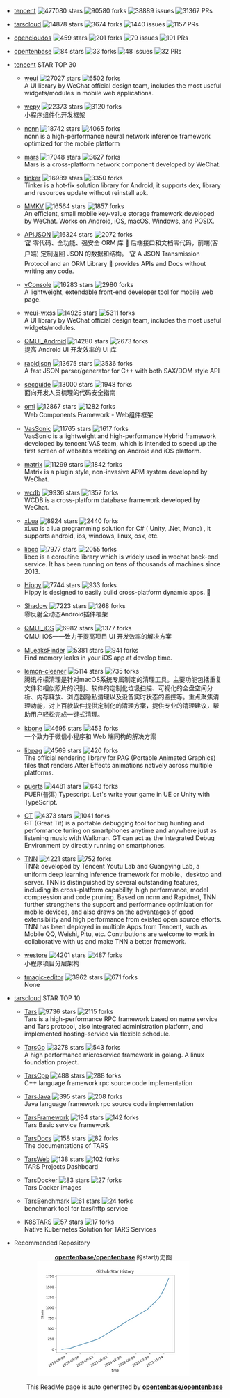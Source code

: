 
+ [tencent](https://github.com/tencent)
![477080 stars](https://img.shields.io/badge/Stars-477080-green)
![90580 forks](https://img.shields.io/badge/Forks-90580-green)
![38889 issues](https://img.shields.io/badge/Issues-38889-green)
![31367 PRs](https://img.shields.io/badge/PRs-31367-green)

+ [tarscloud](https://github.com/tarscloud)
![14878 stars](https://img.shields.io/badge/Stars-14878-green)
![3674 forks](https://img.shields.io/badge/Forks-3674-green)
![1440 issues](https://img.shields.io/badge/Issues-1440-green)
![1157 PRs](https://img.shields.io/badge/PRs-1157-green)

+ [opencloudos](https://github.com/opencloudos)
![459 stars](https://img.shields.io/badge/Stars-459-green)
![201 forks](https://img.shields.io/badge/Forks-201-green)
![79 issues](https://img.shields.io/badge/Issues-79-green)
![191 PRs](https://img.shields.io/badge/PRs-191-green)

+ [opentenbase](https://github.com/opentenbase)
![84 stars](https://img.shields.io/badge/Stars-84-green)
![33 forks](https://img.shields.io/badge/Forks-33-green)
![48 issues](https://img.shields.io/badge/Issues-48-green)
![32 PRs](https://img.shields.io/badge/PRs-32-green)



+ [tencent](https://github.com/tencent) STAR TOP 30
    
    + [weui](https://github.com/tencent/weui) 
    ![27027 stars](https://img.shields.io/badge/Stars-27027-green)
    ![6502 forks](https://img.shields.io/badge/Forks-6502-green)  
    A UI library by WeChat official design team, includes the most useful widgets/modules in mobile web applications.
    
    + [wepy](https://github.com/tencent/wepy) 
    ![22373 stars](https://img.shields.io/badge/Stars-22373-green)
    ![3120 forks](https://img.shields.io/badge/Forks-3120-green)  
    小程序组件化开发框架
    
    + [ncnn](https://github.com/tencent/ncnn) 
    ![18742 stars](https://img.shields.io/badge/Stars-18742-green)
    ![4065 forks](https://img.shields.io/badge/Forks-4065-green)  
    ncnn is a high-performance neural network inference framework optimized for the mobile platform
    
    + [mars](https://github.com/tencent/mars) 
    ![17048 stars](https://img.shields.io/badge/Stars-17048-green)
    ![3627 forks](https://img.shields.io/badge/Forks-3627-green)  
    Mars is a cross-platform network component  developed by WeChat.
    
    + [tinker](https://github.com/tencent/tinker) 
    ![16989 stars](https://img.shields.io/badge/Stars-16989-green)
    ![3350 forks](https://img.shields.io/badge/Forks-3350-green)  
    Tinker is a hot-fix solution library for Android, it supports dex, library and resources update without reinstall apk.
    
    + [MMKV](https://github.com/tencent/MMKV) 
    ![16564 stars](https://img.shields.io/badge/Stars-16564-green)
    ![1857 forks](https://img.shields.io/badge/Forks-1857-green)  
    An efficient, small mobile key-value storage framework developed by WeChat. Works on Android, iOS, macOS, Windows, and POSIX.
    
    + [APIJSON](https://github.com/tencent/APIJSON) 
    ![16324 stars](https://img.shields.io/badge/Stars-16324-green)
    ![2072 forks](https://img.shields.io/badge/Forks-2072-green)  
    🏆 零代码、全功能、强安全 ORM 库 🚀 后端接口和文档零代码，前端(客户端) 定制返回 JSON 的数据和结构。 🏆 A JSON Transmission Protocol and an ORM Library 🚀  provides APIs and Docs without writing any code.
    
    + [vConsole](https://github.com/tencent/vConsole) 
    ![16283 stars](https://img.shields.io/badge/Stars-16283-green)
    ![2980 forks](https://img.shields.io/badge/Forks-2980-green)  
    A lightweight, extendable front-end developer tool for mobile web page.
    
    + [weui-wxss](https://github.com/tencent/weui-wxss) 
    ![14925 stars](https://img.shields.io/badge/Stars-14925-green)
    ![5311 forks](https://img.shields.io/badge/Forks-5311-green)  
    A UI library by WeChat official design team, includes the most useful widgets/modules.
    
    + [QMUI_Android](https://github.com/tencent/QMUI_Android) 
    ![14280 stars](https://img.shields.io/badge/Stars-14280-green)
    ![2673 forks](https://img.shields.io/badge/Forks-2673-green)  
    提高 Android UI 开发效率的 UI 库
    
    + [rapidjson](https://github.com/tencent/rapidjson) 
    ![13675 stars](https://img.shields.io/badge/Stars-13675-green)
    ![3536 forks](https://img.shields.io/badge/Forks-3536-green)  
    A fast JSON parser/generator for C++ with both SAX/DOM style API
    
    + [secguide](https://github.com/tencent/secguide) 
    ![13000 stars](https://img.shields.io/badge/Stars-13000-green)
    ![1948 forks](https://img.shields.io/badge/Forks-1948-green)  
    面向开发人员梳理的代码安全指南
    
    + [omi](https://github.com/tencent/omi) 
    ![12867 stars](https://img.shields.io/badge/Stars-12867-green)
    ![1282 forks](https://img.shields.io/badge/Forks-1282-green)  
    Web Components Framework - Web组件框架
    
    + [VasSonic](https://github.com/tencent/VasSonic) 
    ![11765 stars](https://img.shields.io/badge/Stars-11765-green)
    ![1617 forks](https://img.shields.io/badge/Forks-1617-green)  
    VasSonic is a lightweight and high-performance Hybrid framework developed by tencent VAS team, which is intended to speed up the first screen of websites working on Android and iOS platform. 
    
    + [matrix](https://github.com/tencent/matrix) 
    ![11299 stars](https://img.shields.io/badge/Stars-11299-green)
    ![1842 forks](https://img.shields.io/badge/Forks-1842-green)  
    Matrix is a plugin style, non-invasive APM system developed by WeChat.
    
    + [wcdb](https://github.com/tencent/wcdb) 
    ![9936 stars](https://img.shields.io/badge/Stars-9936-green)
    ![1357 forks](https://img.shields.io/badge/Forks-1357-green)  
    WCDB is a cross-platform database framework developed by WeChat.
    
    + [xLua](https://github.com/tencent/xLua) 
    ![8924 stars](https://img.shields.io/badge/Stars-8924-green)
    ![2440 forks](https://img.shields.io/badge/Forks-2440-green)  
    xLua is a lua programming solution for  C# ( Unity, .Net, Mono) , it supports android, ios, windows, linux, osx, etc.
    
    + [libco](https://github.com/tencent/libco) 
    ![7977 stars](https://img.shields.io/badge/Stars-7977-green)
    ![2055 forks](https://img.shields.io/badge/Forks-2055-green)  
    libco is a coroutine library which is widely used in wechat  back-end service. It has been running on tens of thousands of machines since 2013.
    
    + [Hippy](https://github.com/tencent/Hippy) 
    ![7744 stars](https://img.shields.io/badge/Stars-7744-green)
    ![933 forks](https://img.shields.io/badge/Forks-933-green)  
    Hippy is designed to easily build cross-platform dynamic apps. 👏
    
    + [Shadow](https://github.com/tencent/Shadow) 
    ![7223 stars](https://img.shields.io/badge/Stars-7223-green)
    ![1268 forks](https://img.shields.io/badge/Forks-1268-green)  
    零反射全动态Android插件框架
    
    + [QMUI_iOS](https://github.com/tencent/QMUI_iOS) 
    ![6982 stars](https://img.shields.io/badge/Stars-6982-green)
    ![1377 forks](https://img.shields.io/badge/Forks-1377-green)  
    QMUI iOS——致力于提高项目 UI 开发效率的解决方案
    
    + [MLeaksFinder](https://github.com/tencent/MLeaksFinder) 
    ![5381 stars](https://img.shields.io/badge/Stars-5381-green)
    ![941 forks](https://img.shields.io/badge/Forks-941-green)  
    Find memory leaks in your iOS app at develop time.
    
    + [lemon-cleaner](https://github.com/tencent/lemon-cleaner) 
    ![5114 stars](https://img.shields.io/badge/Stars-5114-green)
    ![735 forks](https://img.shields.io/badge/Forks-735-green)  
    腾讯柠檬清理是针对macOS系统专属制定的清理工具。主要功能包括重复文件和相似照片的识别、软件的定制化垃圾扫描、可视化的全盘空间分析、内存释放、浏览器隐私清理以及设备实时状态的监控等。重点聚焦清理功能，对上百款软件提供定制化的清理方案，提供专业的清理建议，帮助用户轻松完成一键式清理。
    
    + [kbone](https://github.com/tencent/kbone) 
    ![4695 stars](https://img.shields.io/badge/Stars-4695-green)
    ![453 forks](https://img.shields.io/badge/Forks-453-green)  
    一个致力于微信小程序和 Web 端同构的解决方案
    
    + [libpag](https://github.com/tencent/libpag) 
    ![4569 stars](https://img.shields.io/badge/Stars-4569-green)
    ![420 forks](https://img.shields.io/badge/Forks-420-green)  
    The official rendering library for PAG (Portable Animated Graphics) files that renders After Effects animations natively across multiple platforms.
    
    + [puerts](https://github.com/tencent/puerts) 
    ![4481 stars](https://img.shields.io/badge/Stars-4481-green)
    ![643 forks](https://img.shields.io/badge/Forks-643-green)  
    PUER(普洱) Typescript. Let's write your game in UE or Unity with TypeScript.
    
    + [GT](https://github.com/tencent/GT) 
    ![4373 stars](https://img.shields.io/badge/Stars-4373-green)
    ![1041 forks](https://img.shields.io/badge/Forks-1041-green)  
    GT (Great Tit) is a portable debugging tool for bug hunting and performance tuning on smartphones anytime and anywhere just as listening music with Walkman. GT can act as the Integrated Debug Environment by directly running on smartphones.
    
    + [TNN](https://github.com/tencent/TNN) 
    ![4221 stars](https://img.shields.io/badge/Stars-4221-green)
    ![752 forks](https://img.shields.io/badge/Forks-752-green)  
    TNN: developed by Tencent Youtu Lab and Guangying Lab, a uniform deep learning inference framework for mobile、desktop and server. TNN is distinguished by several outstanding features, including its cross-platform capability, high performance, model compression and code pruning. Based on ncnn and Rapidnet, TNN further strengthens the support and performance optimization for mobile devices, and also draws on the advantages of good extensibility and high performance from existed open source efforts. TNN has been deployed in multiple Apps from Tencent, such as Mobile QQ, Weishi, Pitu, etc. Contributions are welcome to work in collaborative with us and make TNN a better framework. 
    
    + [westore](https://github.com/tencent/westore) 
    ![4201 stars](https://img.shields.io/badge/Stars-4201-green)
    ![487 forks](https://img.shields.io/badge/Forks-487-green)  
    小程序项目分层架构
    
    + [tmagic-editor](https://github.com/tencent/tmagic-editor) 
    ![3962 stars](https://img.shields.io/badge/Stars-3962-green)
    ![671 forks](https://img.shields.io/badge/Forks-671-green)  
    None
    

+ [tarscloud](https://github.com/tarscloud) STAR TOP 10
    
    + [Tars](https://github.com/tarscloud/Tars) 
    ![9736 stars](https://img.shields.io/badge/Stars-9736-green)
    ![2115 forks](https://img.shields.io/badge/Forks-2115-green)  
    Tars is a high-performance RPC framework based on name service and Tars protocol, also integrated administration platform, and implemented hosting-service via flexible schedule.
    
    + [TarsGo](https://github.com/tarscloud/TarsGo) 
    ![3278 stars](https://img.shields.io/badge/Stars-3278-green)
    ![543 forks](https://img.shields.io/badge/Forks-543-green)  
    A  high performance microservice  framework  in golang. A linux foundation project.
    
    + [TarsCpp](https://github.com/tarscloud/TarsCpp) 
    ![488 stars](https://img.shields.io/badge/Stars-488-green)
    ![288 forks](https://img.shields.io/badge/Forks-288-green)  
    C++ language framework rpc source code implementation
    
    + [TarsJava](https://github.com/tarscloud/TarsJava) 
    ![395 stars](https://img.shields.io/badge/Stars-395-green)
    ![208 forks](https://img.shields.io/badge/Forks-208-green)  
    Java language framework rpc source code implementation
    
    + [TarsFramework](https://github.com/tarscloud/TarsFramework) 
    ![194 stars](https://img.shields.io/badge/Stars-194-green)
    ![142 forks](https://img.shields.io/badge/Forks-142-green)  
    Tars Basic service framework
    
    + [TarsDocs](https://github.com/tarscloud/TarsDocs) 
    ![158 stars](https://img.shields.io/badge/Stars-158-green)
    ![82 forks](https://img.shields.io/badge/Forks-82-green)  
    The documentations of TARS
    
    + [TarsWeb](https://github.com/tarscloud/TarsWeb) 
    ![138 stars](https://img.shields.io/badge/Stars-138-green)
    ![102 forks](https://img.shields.io/badge/Forks-102-green)  
    TARS Projects Dashboard
    
    + [TarsDocker](https://github.com/tarscloud/TarsDocker) 
    ![83 stars](https://img.shields.io/badge/Stars-83-green)
    ![27 forks](https://img.shields.io/badge/Forks-27-green)  
    Tars Docker  images
    
    + [TarsBenchmark](https://github.com/tarscloud/TarsBenchmark) 
    ![61 stars](https://img.shields.io/badge/Stars-61-green)
    ![24 forks](https://img.shields.io/badge/Forks-24-green)  
    benchmark tool for tars/http service
    
    + [K8STARS](https://github.com/tarscloud/K8STARS) 
    ![57 stars](https://img.shields.io/badge/Stars-57-green)
    ![17 forks](https://img.shields.io/badge/Forks-17-green)  
    Native Kubernetes  Solution for TARS Services
    


+ Recommended Repository  
<p align="center">
      <strong>
        <a href="https://github.com/opentenbase/opentenbase" target="_blank">opentenbase/opentenbase</a>
      </strong>  的star历史图
  <br>
  <img src="https://raw.githubusercontent.com/ButterAndButterfly/GithubTools/master/data/stars_history.jpg" width="350px"></img>    
</p>

<p align="right">
      This ReadMe page is auto generated by 
      <strong>
        <a href="https://github.com/opentenbase/opentenbase" target="_blank">opentenbase/opentenbase</a><br>
      </strong>   
</p>